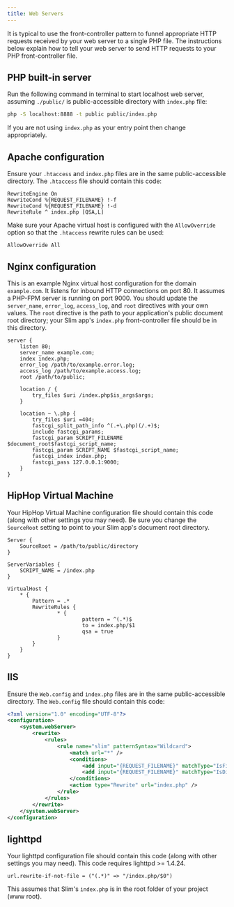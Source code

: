 ```yaml
---
title: Web Servers
---
```


It is typical to use the front-controller pattern to funnel appropriate HTTP
requests received by your web server to a single PHP file. The instructions
below explain how to tell your web server to send HTTP requests to your PHP
front-controller file.

## PHP built-in server

Run the following command in terminal to start localhost web server,
assuming `./public/` is public-accessible directory with `index.php` file:

```bash
php -S localhost:8888 -t public public/index.php
```

If you are not using `index.php` as your entry point then change appropriately.

## Apache configuration

Ensure your `.htaccess` and `index.php` files are in the same
public-accessible directory. The `.htaccess` file should contain this code:

```
RewriteEngine On
RewriteCond %{REQUEST_FILENAME} !-f
RewriteCond %{REQUEST_FILENAME} !-d
RewriteRule ^ index.php [QSA,L]
```

Make sure your Apache virtual host is configured with the `AllowOverride` option
so that the `.htaccess` rewrite rules can be used:

```
AllowOverride All
```

## Nginx configuration

This is an example Nginx virtual host configuration for the domain `example.com`.
It listens for inbound HTTP connections on port 80. It assumes a PHP-FPM server
is running on port 9000. You should update the `server_name`, `error_log`,
`access_log`, and `root` directives with your own values. The `root` directive
is the path to your application's public document root directory; your Slim app's
`index.php` front-controller file should be in this directory.

```
server {
    listen 80;
    server_name example.com;
    index index.php;
    error_log /path/to/example.error.log;
    access_log /path/to/example.access.log;
    root /path/to/public;

    location / {
        try_files $uri /index.php$is_args$args;
    }

    location ~ \.php {
        try_files $uri =404;
        fastcgi_split_path_info ^(.+\.php)(/.+)$;
        include fastcgi_params;
        fastcgi_param SCRIPT_FILENAME $document_root$fastcgi_script_name;
        fastcgi_param SCRIPT_NAME $fastcgi_script_name;
        fastcgi_index index.php;
        fastcgi_pass 127.0.0.1:9000;
    }
}
```

## HipHop Virtual Machine

Your HipHop Virtual Machine configuration file should contain this code (along with other settings you may need). Be sure you change the `SourceRoot` setting to point to your Slim app's document root directory.

```
Server {
    SourceRoot = /path/to/public/directory
}

ServerVariables {
    SCRIPT_NAME = /index.php
}

VirtualHost {
    * {
        Pattern = .*
        RewriteRules {
                * {
                        pattern = ^(.*)$
                        to = index.php/$1
                        qsa = true
                }
        }
    }
}
```

## IIS

Ensure the `Web.config` and `index.php` files are in the same public-accessible directory. The `Web.config` file should contain this code:

```xml
<?xml version="1.0" encoding="UTF-8"?>
<configuration>
    <system.webServer>
        <rewrite>
            <rules>
                <rule name="slim" patternSyntax="Wildcard">
                    <match url="*" />
                    <conditions>
                        <add input="{REQUEST_FILENAME}" matchType="IsFile" negate="true" />
                        <add input="{REQUEST_FILENAME}" matchType="IsDirectory" negate="true" />
                    </conditions>
                    <action type="Rewrite" url="index.php" />
                </rule>
            </rules>
        </rewrite>
    </system.webServer>
</configuration>
```

## lighttpd

Your lighttpd configuration file should contain this code (along with other settings you may need). This code requires lighttpd >= 1.4.24.

```
url.rewrite-if-not-file = ("(.*)" => "/index.php/$0")
```

This assumes that Slim's `index.php` is in the root folder of your project (www root).

